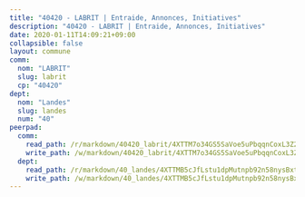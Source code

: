 ```yaml
---
title: "40420 - LABRIT | Entraide, Annonces, Initiatives"
description: "40420 - LABRIT | Entraide, Annonces, Initiatives"
date: 2020-01-11T14:09:21+09:00
collapsible: false
layout: commune
comm:
  nom: "LABRIT"
  slug: labrit
  cp: "40420"
dept:
  nom: "Landes"
  slug: landes
  num: "40"
peerpad:
  comm:
    read_path: /r/markdown/40420_labrit/4XTTM7o34GS5SaVoe5uPbqqnCoxL3Z2a34KR7KpWheJbFeeWG
    write_path: /w/markdown/40420_labrit/4XTTM7o34GS5SaVoe5uPbqqnCoxL3Z2a34KR7KpWheJbFeeWG-K3TgTrvRujCMwMNH7qMFxN3WCyTwNVm5pS8LmpJMibx37TH6xPrz46Ffut9sCLFyGLAp9QSe9zVbqGyB3eD2jqYjy5ereucmE8M1HnDHMUwyq8ZDRv7rp7qYDsQQYDe4XcGqKoAC
  dept:
    read_path: /r/markdown/40_landes/4XTTMB5cJfLstu1dpMutnpb92n58nysBxt2LvNHp8iFa2he7h
    write_path: /w/markdown/40_landes/4XTTMB5cJfLstu1dpMutnpb92n58nysBxt2LvNHp8iFa2he7h-K3TgUvrqNj5GqBsxRXbDQxXTucun7uHSVZWT5C8CgQNaESTTE4cfR63JCubPGiKkKruc9dwpRJsb8aWPbJoGCdC5JVr33cPSqpb1rkjpoPrBPEdrj3zMya2yHWSYgr5GG1nyDstK
---
```


